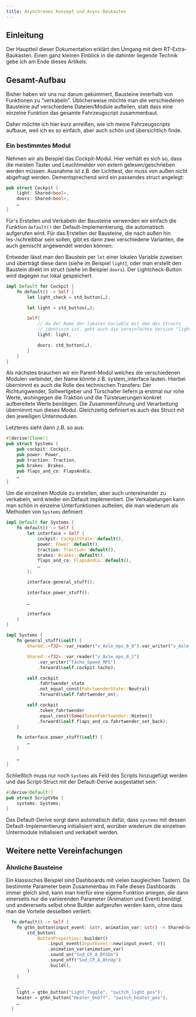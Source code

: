 ```yaml
---
title: Asynchrones Konzept und Async-Baukasten
---
```


## Einleitung

Der Hauptteil dieser Dokumentation erklärt den Umgang mit dem RT-Extra-Baukasten. Einen ganz kleinen Einblick in die dahinter liegende Technik gebe ich am Ende dieses Artikels.

## Gesamt-Aufbau

Bisher haben wir uns nur darum gekümmert, Bausteine innerhalb von Funktionen zu "verkabeln".
Üblicherweise möchte man die verschiedenen Bausteine auf verschiedene Dateien/Module aufteilen, statt dass eine einzelne Funktion
das gesamte Fahrzeugscript zusammenbaut.

Daher möchte ich hier kurz anreißen, wie ich meine Fahrzeugscripts aufbaue, weil ich es so einfach, aber auch schön
und übersichtlich finde.

### Ein bestimmtes Modul

Nehmen wir als Beispiel das Cockpit-Modul. Hier verhält es sich so, dass die meisten Taster und Leuchtmelder von extern gelesen/geschrieben werden müssen. Ausnahme ist z.B. der Lichttest, der muss von außen nicht abgefragt werden. Dementsprechend wird ein passendes struct angelegt:

```rust
pub struct Cockpit {
    light: Shared<bool>,
    doors: Shared<bool>,
    …
}
```

Für's Erstellen und Verkabeln der Bausteine verwenden wir einfach die Funktion `default()` der Default-Implementierung, die automatisch
aufgerufen wird. Für das Erstellen der Bausteine, die nach außen hin les-/schreibbar sein sollen, gibt es dann zwei verschiedene Varianten, die auch gemischt angewendet werden können:

Entweder lässt man den Baustein per `let` einer lokalen Variable zuweisen und überträgt diese dann (siehe im Beispiel `light`), oder man erstellt den Baustein direkt im struct (siehe im Beispiel `doors`). Der Lightcheck-Button wird dagegen nur lokal gespeichert.

```rust
impl Default for Cockpit {
    fn default() -> Self {
        let light_check = std_button(…);

        let light = std_button(…);

        Self{
            // da der Name der lokalen Variable mit dem des Structs
            // identisch ist, geht auch die vereinfachte Version "light,":
            light: light,

            doors: std_button(…),
        }
    }
}
```

Als nächstes brauchen wir ein Parent-Modul welches die verschiedenen Modulen verbindet, der Name könnte z.B. system_interface lauten. Hierbei übernimmt es auch die Rolle des technischen
Transfers: Der Richtungwender, Sollwertgeber und Türschalter liefern ja erstmal nur rohe Werte, wohingegen die Traktion und die
Türsteuerungen konkret aufbereitete Werte benötigen. Die Zusammenführung und Verarbeitung übernimmt nun dieses Modul. Gleichzeitig definiert es auch das Struct mit den jeweiligen Untermodulen.

Letzteres sieht dann z.B. so aus:

```rust
#[derive(Clone)]
pub struct Systems {
    pub cockpit: Cockpit,
    pub power: Power,
    pub traction: Traction,
    pub brakes: Brakes,
    pub flaps_and_co: FlapsAndCo,
    …
}
```

Um die einzelnen Module zu erstellen, aber auch untereinander zu verkabeln, wird wieder ein Default implementiert. Die Verkabelungen kann man schön in einzelne Unterfunktionen aufteilen, die man wiederum als Methoden von `Systems` definiert:

```rust
impl Default for Systems {
    fn default() -> Self {
        let interface = Self {
            cockpit: CockpitState::default(),
            power: Power::default(),
            traction: Traction::default(),
            brakes: Brakes::default(),
            flaps_and_co: FlapsAndCo::default(),
            …
        };

        interface.general_stuff();

        interface.power_stuff();

        …

        interface
    }
}

impl Systems {
    fn general_stuff(&self) {
        Shared::<f32>::var_reader("v_Axle_mps_0_0").var_writer("v_Axle_mps_0_0_abs");

        Shared::<f32>::var_reader("v_Axle_mps_0_1")
            .var_writer("Tacho_Speed_MPS")
            .forward(&self.cockpit.tacho);

        self.cockpit
            .fahrtwender_state
            .not_equal_const(FahrtwenderState::Neutral)
            .forward(&self.fahrtwender_on);

        self.cockpit
            .token_fahrtwender
            .equal_const(Some(TokenFahrtwender::Hinten))
            .forward(&self.flaps_and_co.fahrtwender_set_back);
    }

    fn interface.power_stuff(&self) {
        …
    }

    …
}

```

Schließlich muss nur noch `Systems` als Feld des Scripts hinzugefügt werden und das Script-Struct mit der Default-Derive ausgestattet sein:

```rust
#[derive(Default)]
pub struct ScriptV6e {
    systems: Systems;
}
```

Das Default-Derive sorgt dann automatisch dafür, dass `systems` mit dessen Default-Implementierung initialisiert wird, worüber wiederum die einzelnen Untermodule initialisiert und verkabelt werden.

## Weitere nette Vereinfachungen

### Ähnliche Bausteine

Ein klassisches Beispiel sind Dashboards mit vielen baugleichen Tastern. Da bestimmte Parameter beim Zusammenbau im Falle dieses Dashboards
immer gleich sind, kann man hierfür eine eigene Funktion anlegen, die dann einerseits nur die variierenden Parameter (Animation und Event) benötigt und andererseits selbst ohne Builder aufgerufen werden kann, ohne dass man die Vorteile desselben verliert:

```rust
  fn default() -> Self {
    fn gt6n_button(input_event: &str, animation_var: &str) -> Shared<bool>{
        std_button(
            ButtonProperties::builder()
                .input_event(InputEvent::new(input_event, 0))
                .animation_var(animation_var)
                .sound_on("Snd_CP_A_BtnDn")
                .sound_off("Snd_CP_A_BtnUp")
                .build(),
        )
    }

    …
    light = gt6n_button("Light_Toggle", "switch_light_pos");
    heater = gt6n_button("Heater_OnOff", "switch_heater_pos");
    …
  }
```
